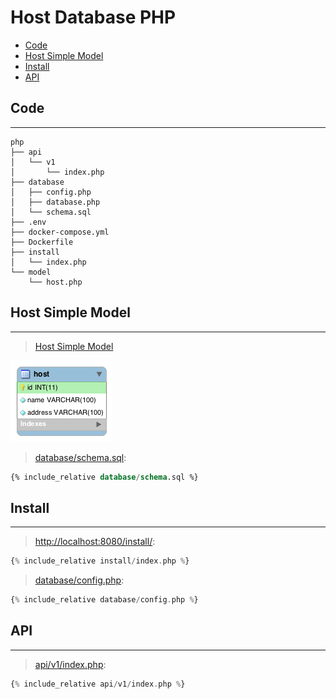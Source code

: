 # Host Database PHP

- [Code](#code)
- [Host Simple Model](#host-simple-model)
- [Install](#install)
- [API](#api)

## Code

---

```
php
├── api
│   └── v1
│       └── index.php
├── database
│   ├── config.php
│   ├── database.php
│   └── schema.sql
├── .env
├── docker-compose.yml
├── Dockerfile
├── install
│   └── index.php
└── model
    └── host.php
```

## Host Simple Model

---

> [Host Simple Model](../../../../stdlib/pdo/codes/host-simple/)

![](assets/schema.png)

> [database/schema.sql](database/schema.sql):

```sql
{% include_relative database/schema.sql %}
```

## Install

---

> [http://localhost:8080/install/](http://localhost:8080/install/):

```php
{% include_relative install/index.php %}
```

> [database/config.php](database/config.php):

```php
{% include_relative database/config.php %}
```

## API

---

> [api/v1/index.php](api/v1/index.php):

```php
{% include_relative api/v1/index.php %}
```
